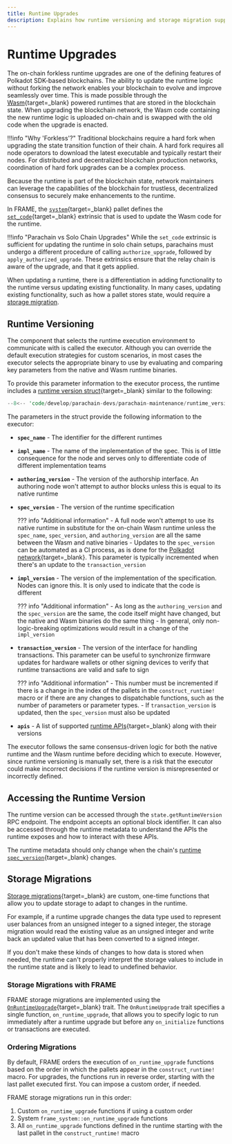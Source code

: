 ```yaml
---
title: Runtime Upgrades
description: Explains how runtime versioning and storage migration support forkless upgrades for Polkadot SDK-based networks and they factor in to chain upgrades.
---
```


# Runtime Upgrades

The on-chain forkless runtime upgrades are one of the defining features of Polkadot SDK-based blockchains. The ability to update the runtime logic without forking the network enables your blockchain to evolve and improve seamlessly over time. This is made possible through the [Wasm](https://webassembly.org/){target=\_blank} powered runtimes that are stored in the blockchain state. When upgrading the blockchain network, the Wasm code containing the new runtime logic is uploaded on-chain and is swapped with the old code when the upgrade is enacted.


!!!info "Why 'Forkless'?"
    Traditional blockchains require a hard fork when upgrading the state transition function of their chain. A hard fork requires all node operators to download the latest executable and typically restart their nodes. For distributed and decentralized blockchain production networks, coordination of hard fork upgrades can be a complex process.

Because the runtime is part of the blockchain state, network maintainers can leverage the capabilities of the blockchain for trustless, decentralized consensus to securely make enhancements to the runtime.

In FRAME, the [`system`](https://paritytech.github.io/polkadot-sdk/master/frame_system/index.html){target=\_blank} pallet defines the [`set_code`](https://paritytech.github.io/polkadot-sdk/master/frame_system/pallet/enum.Call.html#variant.set_code){target=\_blank} extrinsic that is used to update the Wasm code for the runtime. 

!!!info "Parachain vs Solo Chain Upgrades"
    While the `set_code` extrinsic is sufficient for updating the runtime in solo chain setups, parachains must undergo a different procedure of calling `authorize_upgrade`, followed by `apply_authorized_upgrade`. These extrinsics ensure that the relay chain is aware of the upgrade, and that it gets applied.

When updating a runtime, there is a differentiation in adding functionality to the runtime versus updating existing functionality. In many cases, updating existing functionality, such as how a pallet stores state, would require a [storage migration](#storage-migrations).

## Runtime Versioning

The component that selects the runtime execution environment to communicate with is called the executor.  Although you can override the default execution strategies for custom scenarios, in most cases the executor selects the appropriate binary to use by evaluating and comparing key parameters from the native and Wasm runtime binaries.

To provide this parameter information to the executor process, the runtime includes a [runtime version struct](https://paritytech.github.io/polkadot-sdk/master/sp_version/struct.RuntimeVersion.html){target=\_blank} similar to the following:

```rust
--8<-- 'code/develop/parachain-devs/parachain-maintenance/runtime_version.rs'
```

The parameters in the struct provide the following information to the executor:

- **`spec_name`** - The identifier for the different runtimes
- **`impl_name`** - The name of the implementation of the spec. This is of little consequence for the node and serves only to differentiate code of different implementation teams
- **`authoring_version`** - The version of the authorship interface. An authoring node won't attempt to author blocks unless this is equal to its native runtime
- **`spec_version`** - The version of the runtime specification

    ??? info "Additional information"
        - A full node won't attempt to use its native runtime in substitute for the on-chain Wasm runtime unless the `spec_name`, `spec_version`, and `authoring_version` are all the same between the Wasm and native binaries 
        - Updates to the `spec_version` can be automated as a CI process, as is done for the [Polkadot network](https://gitlab.parity.io/parity/mirrors/polkadot/-/blob/master/scripts/ci/gitlab/check_extrinsics_ordering.sh){target=\_blank}. This parameter is typically incremented when there's an update to the `transaction_version`

- **`impl_version`** - The version of the implementation of the specification. Nodes can ignore this. It is only used to indicate that the code is different

    ??? info "Additional information"
        - As long as the `authoring_version` and the `spec_version` are the same, the code itself might have changed, but the native and Wasm binaries do the same thing
        - In general, only non-logic-breaking optimizations would result in a change of the `impl_version`

- **`transaction_version`** - The version of the interface for handling transactions. This parameter can be useful to synchronize firmware updates for hardware wallets or other signing devices to verify that runtime transactions are valid and safe to sign

    ??? info "Additional information"
        - This number must be incremented if there is a change in the index of the pallets in the `construct_runtime!` macro or if there are any changes to dispatchable functions, such as the number of parameters or parameter types. 
        - If `transaction_version` is updated, then the `spec_version` must also be updated

- **`apis`** - A list of supported [runtime APIs](https://paritytech.github.io/polkadot-sdk/master/sp_api/macro.impl_runtime_apis.html){target=\_blank} along with their versions                                                    

The executor follows the same consensus-driven logic for both the native runtime and the Wasm runtime before deciding which to execute. However, since runtime versioning is manually set, there is a risk that the executor could make incorrect decisions if the runtime version is misrepresented or incorrectly defined.

## Accessing the Runtime Version

The runtime version can be accessed through the `state.getRuntimeVersion` RPC endpoint. The endpoint accepts an optional block identifier. It can also be accessed through the runtime metadata to understand the APIs the runtime exposes and how to interact with these APIs.

The runtime metadata should only change when the chain's [runtime `spec_version`](https://paritytech.github.io/polkadot-sdk/master/sp_version/struct.RuntimeVersion.html#structfield.spec_version){target=\_blank} changes.

## Storage Migrations

[Storage migrations](https://paritytech.github.io/polkadot-sdk/master/polkadot_sdk_docs/reference_docs/frame_runtime_upgrades_and_migrations/index.html#migrations){target=\_blank} are custom, one-time functions that allow you to update storage to adapt to changes in the runtime.

For example, if a runtime upgrade changes the data type used to represent user balances from an unsigned integer to a signed integer, the storage migration would read the existing value as an unsigned integer and write back an updated value that has been converted to a signed integer.

If you don't make these kinds of changes to how data is stored when needed, the runtime can't properly interpret the storage values to include in the runtime state and is likely to lead to undefined behavior.

### Storage Migrations with FRAME

FRAME storage migrations are implemented using the [`OnRuntimeUpgrade`](https://paritytech.github.io/polkadot-sdk/master/frame_support/traits/trait.OnRuntimeUpgrade.html){target=\_blank} trait. The `OnRuntimeUpgrade` trait specifies a single function, `on_runtime_upgrade`, that allows you to specify logic to run immediately after a runtime upgrade but before any `on_initialize` functions or transactions are executed.

### Ordering Migrations

By default, FRAME orders the execution of `on_runtime_upgrade` functions based on the order in which the pallets appear in the `construct_runtime!` macro. For upgrades, the functions run in reverse order, starting with the last pallet executed first. You can impose a custom order, if needed.

FRAME storage migrations run in this order:

1. Custom `on_runtime_upgrade` functions if using a custom order
2. System `frame_system::on_runtime_upgrade` functions
3. All `on_runtime_upgrade` functions defined in the runtime starting with the last pallet in the `construct_runtime!` macro



